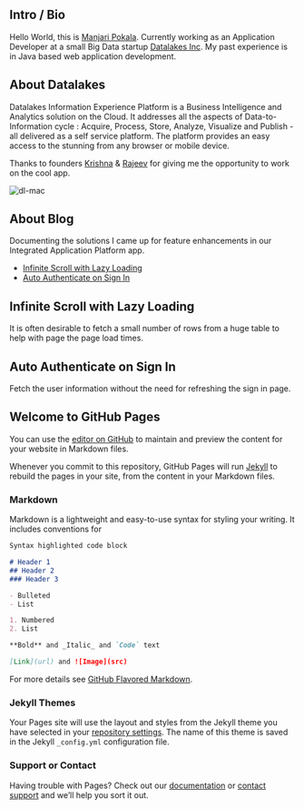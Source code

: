 
## Intro / Bio

Hello World, this is [Manjari Pokala](https://www.linkedin.com/in/manjari-pokala). Currently working as an Application Developer at a small Big Data startup [Datalakes Inc](http://www.datalakes.com). My past experience is in Java based web application development.

## About Datalakes

Datalakes Information Experience Platform is a Business Intelligence and Analytics solution on the Cloud. It addresses all the aspects of Data-to- Information cycle : Acquire, Process, Store, Analyze, Visualize and Publish - all delivered as a self service platform. The platform provides an easy access to the stunning from any browser or mobile device.

Thanks to founders [Krishna](https://www.linkedin.com/in/krishnaanisetty) & [Rajeev](https://www.linkedin.com/in/rajeevps) for giving me the opportunity to work on the cool app. 

![dl-mac](http://datalakes.com/wp-content/uploads/2014/03/imac.png)

## About Blog

Documenting the solutions I came up for feature enhancements in our Integrated Application Platform app.  

-	[Infinite Scroll with Lazy Loading](#infinite-scroll-with-lazy-loading)
-	[Auto Authenticate on Sign In](#auto-authenticate-on-sign-in)


Infinite Scroll with Lazy Loading
---------------------------------

It is often desirable to fetch a small number of rows from a huge table to help with page the page load times.


Auto Authenticate on Sign In
----------------------------

Fetch the user information without the need for refreshing the sign in page.

## Welcome to GitHub Pages

You can use the [editor on GitHub](https://github.com/manjaripokala/dl-angular/edit/master/README.md) to maintain and preview the content for your website in Markdown files.

Whenever you commit to this repository, GitHub Pages will run [Jekyll](https://jekyllrb.com/) to rebuild the pages in your site, from the content in your Markdown files.

### Markdown

Markdown is a lightweight and easy-to-use syntax for styling your writing. It includes conventions for

```markdown
Syntax highlighted code block

# Header 1
## Header 2
### Header 3

- Bulleted
- List

1. Numbered
2. List

**Bold** and _Italic_ and `Code` text

[Link](url) and ![Image](src)
```

For more details see [GitHub Flavored Markdown](https://guides.github.com/features/mastering-markdown/).

### Jekyll Themes

Your Pages site will use the layout and styles from the Jekyll theme you have selected in your [repository settings](https://github.com/manjaripokala/dl-angular/settings). The name of this theme is saved in the Jekyll `_config.yml` configuration file.

### Support or Contact

Having trouble with Pages? Check out our [documentation](https://help.github.com/categories/github-pages-basics/) or [contact support](https://github.com/contact) and we’ll help you sort it out.
